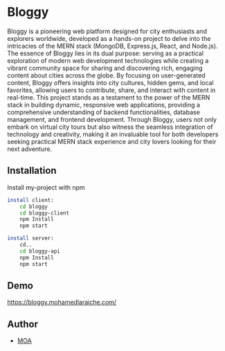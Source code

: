
# Bloggy

Bloggy is a pioneering web platform designed for city enthusiasts and explorers worldwide, developed as a hands-on project to delve into the intricacies of the MERN stack (MongoDB, Express.js, React, and Node.js). The essence of Bloggy lies in its dual purpose: serving as a practical exploration of modern web development technologies while creating a vibrant community space for sharing and discovering rich, engaging content about cities across the globe. By focusing on user-generated content, Bloggy offers insights into city cultures, hidden gems, and local favorites, allowing users to contribute, share, and interact with content in real-time. This project stands as a testament to the power of the MERN stack in building dynamic, responsive web applications, providing a comprehensive understanding of backend functionalities, database management, and frontend development. Through Bloggy, users not only embark on virtual city tours but also witness the seamless integration of technology and creativity, making it an invaluable tool for both developers seeking practical MERN stack experience and city lovers looking for their next adventure.




## Installation

Install my-project with npm

```bash
install client:
    cd bloggy
    cd bloggy-client
    npm Install
    npm start

install server:
    cd..
    cd bloggy-api
    npm Install
    npm start

```
    


## Demo

https://bloggy.mohamedlaraiche.com/


## Author

- [MOA](https://www.mohamedlaraiche.com)

